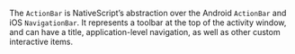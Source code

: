 The `ActionBar` is NativeScript’s abstraction over the Android `ActionBar` and iOS `NavigationBar`. It represents a toolbar at the top of the activity window, and can have a title, application-level navigation, as well as other custom interactive items.
